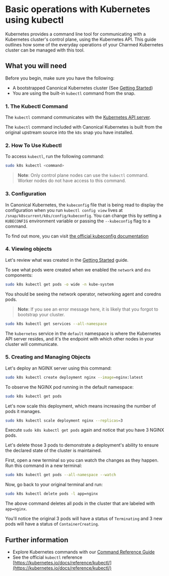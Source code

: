 # Basic operations with Kubernetes using kubectl

Kubernetes provides a command line tool for communicating with a Kubernetes cluster's control plane,
using the Kubernetes API. This guide outlines how some of the everyday operations of your 
Charmed Kubernetes cluster can be managed with this tool. 

## What you will need

Before you begin, make sure you have the following:

- A bootstrapped Canonical Kubernetes cluster (See
  [Getting Started](https://github.com/canonical/k8s-snap/blob/main/docs/src/tutorial/getting-started.md))
- You are using the built-in `kubectl` command from the snap.

### 1. The Kubectl Command

The `kubectl` command communicates with the
[Kubernetes API server](https://kubernetes.io/docs/reference/command-line-tools-reference/kube-apiserver/).

The `kubectl` command included with Canonical Kubernetes is built from the
original upstream source into the `k8s` snap you have installed.

### 2. How To Use Kubectl

To access `kubectl`, run the following command:

```sh
sudo k8s kubectl <command>
```

> **Note**: Only control plane nodes can use the `kubectl` command. Worker
> nodes do not have access to this command.

### 3. Configuration

In Canonical Kubernetes, the `kubeconfig` file that is being read to display
the configuration when you run `kubectl config view` lives at
`/snap/k8scurrent/k8s/config/kubeconfig`. You can change this by setting a
`KUBECONFIG` environment variable or passing the `--kubeconfig` flag to a
command.

To find out more, you can visit
[the official kubeconfig documentation](https://kubernetes.io/docs/concepts/configuration/organize-cluster-access-kubeconfig/)

### 4. Viewing objects

Let's review what was created in the [Getting Started](getting-started.md)
guide.

To see what pods were created when we enabled the `network` and `dns`
components:

```sh
sudo k8s kubectl get pods -o wide -n kube-system
```

You should be seeing the network operator, networking agent and coredns pods.

> **Note**: If you see an error message here, it is likely that you forgot to
> bootstrap your cluster.

```sh
sudo k8s kubectl get services --all-namespace
```

The `kubernetes` service in the `default` namespace is where the Kubernetes API
server resides, and it's the endpoint with which other nodes in your cluster
will communicate.

### 5. Creating and Managing Objects

Let's deploy an NGINX server using this command:

```sh
sudo k8s kubectl create deployment nginx --image=nginx:latest
```

To observe the NGINX pod running in the default namespace:

```sh
sudo k8s kubectl get pods
```

Let's now scale this deployment, which means increasing the number of pods it
manages.

```sh
sudo k8s kubectl scale deployment nginx --replicas=3
```

Execute `sudo k8s kubectl get pods` again and notice that you have 3 NGINX
pods.

Let's delete those 3 pods to demonstrate a deployment's ability to ensure the
declared state of the cluster is maintained.

First, open a new terminal so you can watch the changes as they happen. Run
this command in a new terminal:

```sh
sudo k8s kubectl get pods --all-namespace --watch
```

Now, go back to your original terminal and run:

```sh
sudo k8s kubectl delete pods -l app=nginx
```

The above command deletes all pods in the cluster that are labeled with
`app=nginx`.

You'll notice the original 3 pods will have a status of `Terminating` and 3 new
pods will have a status of `ContainerCreating`.

## Further information

- Explore Kubernetes commands with our [Command Reference Guide](#TODO)
- See the official `kubectl` reference
  [https://kubernetes.io/docs/reference/kubectl/](https://kubernetes.io/docs/reference/kubectl/)
